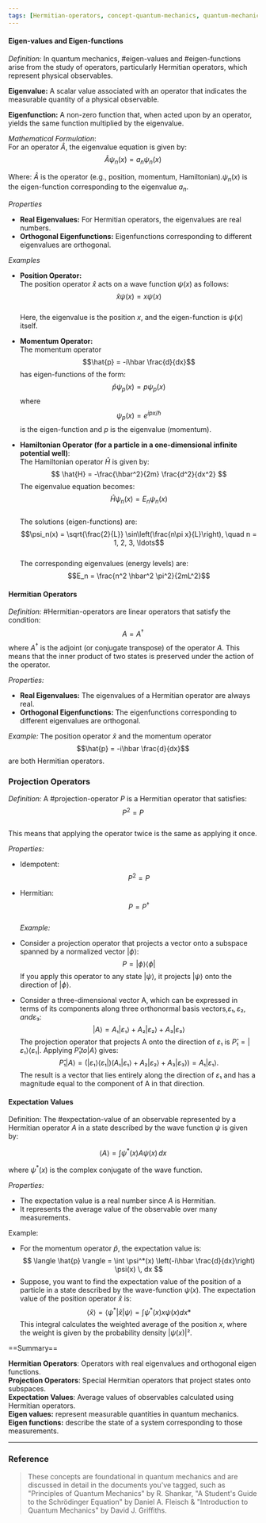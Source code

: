 ```yaml
---
tags: [Hermitian-operators, concept-quantum-mechanics, quantum-mechanics/concept]
---
```


#### Eigen-values and Eigen-functions 
*Definition:* In quantum mechanics, #eigen-values and #eigen-functions arise from the study of operators, particularly Hermitian operators, which represent physical observables.

**Eigenvalue:** A scalar value associated with an operator that indicates the measurable quantity of a physical observable.

**Eigenfunction:** A non-zero function that, when acted upon by an operator, yields the same function multiplied by the eigenvalue.

*Mathematical Formulation*:<br/>
For an operator $\hat{A}$, the eigenvalue equation is given by:
$$
\hat{A} \psi_n(x) = a_n \psi_n(x)
$$

Where: $\hat{A}$ is the operator (e.g., position, momentum, Hamiltonian).$\psi_n(x)$ is the eigen-function corresponding to the eigenvalue $a_n$.

*Properties*

- **Real Eigenvalues:** For Hermitian operators, the eigenvalues are real numbers.
- **Orthogonal Eigenfunctions:** Eigenfunctions corresponding to different eigenvalues are orthogonal.

*Examples*

- **Position Operator:**<br/>
   The position operator $\hat{x}$ acts on a wave function $\psi(x)$ as follows:<br/>
   $$\hat{x} \psi(x) = x \psi(x)$$<br/>
   Here, the eigenvalue is the position $x$, and the eigen-function is $\psi(x)$ itself.

- **Momentum Operator:**<br/>
   The momentum operator $$\hat{p} = -i\hbar \frac{d}{dx}$$ has eigen-functions of the form:$$\hat{p} \psi_p(x) = p \psi_p(x)$$ where $$\psi_p(x) = e^{ipx/\hbar}$$ is the eigen-function and $p$ is the eigenvalue (momentum).

- **Hamiltonian Operator (for a particle in a one-dimensional infinite potential well)**:<br/>
   The Hamiltonian operator $\hat{H}$ is given by:
   $$
   \hat{H} = -\frac{\hbar^2}{2m} \frac{d^2}{dx^2}
   $$
   The eigenvalue equation becomes:$$\hat{H} \psi_n(x) = E_n \psi_n(x)$$<br/>
   The solutions (eigen-functions) are:$$\psi_n(x) = \sqrt{\frac{2}{L}} \sin\left(\frac{n\pi x}{L}\right), \quad n = 1, 2, 3, \ldots$$<br/>
   The corresponding eigenvalues (energy levels) are:$$E_n = \frac{n^2 \hbar^2 \pi^2}{2mL^2}$$
#### Hermitian Operators

*Definition:* #Hermitian-operators are linear operators that satisfy the condition:
$$
A = A^\dagger
$$
where $A^\dagger$ is the adjoint (or conjugate transpose) of the operator $A$. This means that the inner product of two states is preserved under the action of the operator.

*Properties:*
- **Real Eigenvalues:** The eigenvalues of a Hermitian operator are always real.
- **Orthogonal Eigenfunctions:** The eigenfunctions corresponding to different eigenvalues are orthogonal.

*Example:* The position operator $\hat{x}$ and the momentum operator $$\hat{p} = -i\hbar \frac{d}{dx}$$ are both Hermitian operators.
### Projection Operators

*Definition:* A #projection-operator $P$ is a Hermitian operator that satisfies:<br/>
$$P^2 = P$$<br/>
This means that applying the operator twice is the same as applying it once.

*Properties:*
- Idempotent: $$P^2 = P$$
- Hermitian: $$P = P^\dagger$$<br/>
*Example:* 
- Consider a projection operator that projects a vector onto a subspace spanned by a normalized vector $|\phi\rangle$:$$P = |\phi\rangle \langle \phi|$$If you apply this operator to any state $|\psi\rangle$, it projects $|\psi\rangle$ onto the direction of $|\phi\rangle$.

- Consider a three-dimensional vector A, which can be expressed in terms of its components along three orthonormal basis vectors,$ε₁, ε₂, and ε₃$:$$|A⟩ = A₁|ε₁⟩ + A₂|ε₂⟩ + A₃|ε₃⟩$$The projection operator that projects A onto the direction of $ε₁$ is $P̂₁ = |ε₁⟩⟨ε₁|$. Applying $P̂₁ to |A⟩$ gives:$$P̂₁|A⟩ = (|ε₁⟩⟨ε₁|)(A₁|ε₁⟩ + A₂|ε₂⟩ + A₃|ε₃⟩) = A₁|ε₁⟩.$$The result is a vector that lies entirely along the direction of $ε₁$ and has a magnitude equal to the component of A in that direction.
#### Expectation Values

Definition: The #expectation-value of an observable represented by a Hermitian operator $A$ in a state described by the wave function $\psi$ is given by:

$$
\langle A \rangle = \int \psi^*(x) A \psi(x) \, dx
$$

where $\psi^*(x)$ is the complex conjugate of the wave function.

*Properties:*
- The expectation value is a real number since $A$ is Hermitian.
- It represents the average value of the observable over many measurements.

Example: 
- For the momentum operator $\hat{p}$, the expectation value is:
$$
\langle \hat{p} \rangle = \int \psi^*(x) \left(-i\hbar \frac{d}{dx}\right) \psi(x) \, dx
$$
- Suppose, you want to find the expectation value of the position of a particle in a state described by the wave-function $ψ(x)$. The expectation value of the position operator $\hat{x}$ is:$$⟨\hat{x}⟩ = ⟨\psi^*| \hat{x} |ψ⟩ = ∫\psi^*(x) x ψ(x) dx*$$This integral calculates the weighted average of the position $x$, where the weight is given by the probability density $|ψ(x)|²$.

==Summary==

**Hermitian Operators**: Operators with real eigenvalues and orthogonal eigen functions.<br/>
**Projection Operators**: Special Hermitian operators that project states onto subspaces.<br/>
**Expectation Values**: Average values of observables calculated using Hermitian operators.<br/>
**Eigen values:** represent measurable quantities in quantum mechanics.<br/>
**Eigen functions:** describe the state of a system corresponding to those measurements.

---
### Reference
> These concepts are foundational in quantum mechanics and are discussed in detail in the documents you've tagged, such as "Principles of Quantum Mechanics" by R. Shankar, "A Student's Guide to the Schrödinger Equation" by Daniel A. Fleisch & "Introduction to Quantum Mechanics" by David J. Griffiths.